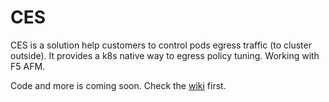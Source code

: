 # CES
CES is a solution help customers to control pods egress traffic (to cluster outside). It provides a k8s native way to egress policy tuning. Working with F5 AFM.

Code and more is coming soon. Check the [wiki](https://github.com/f5devcentral/container-egress-service/wiki) first.